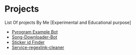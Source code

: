 # Projects
List Of projects By Me [Experimental and Educational purpose] 

- [Pyrogram Example Bot](https://github.com/SpamShield/PyroGramBot) 
- [Song-Downloader-Bot](https://github.com/MR-JINN-OF-TG/Song-Downloader-Bot)
- [Sticker id Finder](https://github.com/MR-JINN-OF-TG/stickerid) 
- [Service-regexlink-cleaner](https://github.com/SpamShield/service-regexlink-cleaner) 
